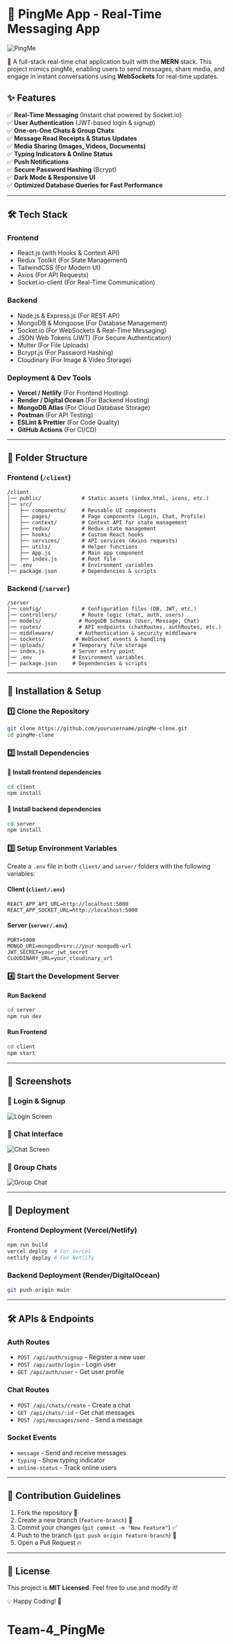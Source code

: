 # 📱 PingMe App - Real-Time Messaging App

![PingMe](https://via.placeholder.com/1200x600?text=pingMe+Clone+Preview)

🚀 A full-stack real-time chat application built with the **MERN** stack. This project mimics pingMe, enabling users to send messages, share media, and engage in instant conversations using **WebSockets** for real-time updates.

## ✨ Features

✅ **Real-Time Messaging** (Instant chat powered by Socket.io)  
✅ **User Authentication** (JWT-based login & signup)  
✅ **One-on-One Chats & Group Chats**  
✅ **Message Read Receipts & Status Updates**  
✅ **Media Sharing (Images, Videos, Documents)**  
✅ **Typing Indicators & Online Status**  
✅ **Push Notifications**  
✅ **Secure Password Hashing** (Bcrypt)  
✅ **Dark Mode & Responsive UI**  
✅ **Optimized Database Queries for Fast Performance**  

---

## 🛠️ Tech Stack

### Frontend
- React.js (with Hooks & Context API)
- Redux Toolkit (For State Management)
- TailwindCSS (For Modern UI)
- Axios (For API Requests)
- Socket.io-client (For Real-Time Communication)

### Backend
- Node.js & Express.js (For REST API)
- MongoDB & Mongoose (For Database Management)
- Socket.io (For WebSockets & Real-Time Messaging)
- JSON Web Tokens (JWT) (For Secure Authentication)
- Multer (For File Uploads)
- Bcrypt.js (For Password Hashing)
- Cloudinary (For Image & Video Storage)

### Deployment & Dev Tools
- **Vercel / Netlify** (For Frontend Hosting)
- **Render / Digital Ocean** (For Backend Hosting)
- **MongoDB Atlas** (For Cloud Database Storage)
- **Postman** (For API Testing)
- **ESLint & Prettier** (For Code Quality)
- **GitHub Actions** (For CI/CD)

---

## 📂 Folder Structure

### Frontend (`/client`)
```
/client
│── public/             # Static assets (index.html, icons, etc.)
│── src/
│   ├── components/     # Reusable UI components
│   ├── pages/          # Page components (Login, Chat, Profile)
│   ├── context/        # Context API for state management
│   ├── redux/          # Redux state management
│   ├── hooks/          # Custom React hooks
│   ├── services/       # API services (Axios requests)
│   ├── utils/          # Helper functions
│   ├── App.js          # Main app component
│   ├── index.js        # Root file
│── .env                # Environment variables
│── package.json        # Dependencies & scripts
```

### Backend (`/server`)
```
/server
│── config/             # Configuration files (DB, JWT, etc.)
│── controllers/        # Route logic (chat, auth, users)
│── models/            # MongoDB Schemas (User, Message, Chat)
│── routes/            # API endpoints (chatRoutes, authRoutes, etc.)
│── middleware/        # Authentication & security middleware
│── sockets/          # WebSocket events & handling
│── uploads/         # Temporary file storage
│── index.js         # Server entry point
│── .env             # Environment variables
│── package.json     # Dependencies & scripts
```

---

## 🚀 Installation & Setup

### 1️⃣ Clone the Repository
```bash
git clone https://github.com/yourusername/pingMe-clone.git
cd pingMe-clone
```

### 2️⃣ Install Dependencies
#### 📌 Install frontend dependencies
```bash
cd client
npm install
```

#### 📌 Install backend dependencies
```bash
cd server
npm install
```

### 3️⃣ Setup Environment Variables
Create a `.env` file in both `client/` and `server/` folders with the following variables:

#### Client (`client/.env`)
```
REACT_APP_API_URL=http://localhost:5000
REACT_APP_SOCKET_URL=http://localhost:5000
```

#### Server (`server/.env`)
```
PORT=5000
MONGO_URI=mongodb+srv://your-mongodb-url
JWT_SECRET=your_jwt_secret
CLOUDINARY_URL=your_cloudinary_url
```

### 4️⃣ Start the Development Server
#### Run Backend
```bash
cd server
npm run dev
```

#### Run Frontend
```bash
cd client
npm start
```

---

## 📸 Screenshots

### 🔹 Login & Signup
![Login Screen](https://via.placeholder.com/600x300?text=Login+Screen)

### 🔹 Chat Interface
![Chat Screen](https://via.placeholder.com/600x300?text=Chat+Screen)

### 🔹 Group Chats
![Group Chat](https://via.placeholder.com/600x300?text=Group+Chat)

---

## 🚀 Deployment
### **Frontend Deployment (Vercel/Netlify)**
```bash
npm run build
vercel deploy  # For Vercel
netlify deploy # For Netlify
```

### **Backend Deployment (Render/DigitalOcean)**
```bash
git push origin main
```

---

## 🛠️ APIs & Endpoints
### **Auth Routes**
- `POST /api/auth/signup` - Register a new user
- `POST /api/auth/login` - Login user
- `GET /api/auth/user` - Get user profile

### **Chat Routes**
- `POST /api/chats/create` - Create a chat
- `GET /api/chats/:id` - Get chat messages
- `POST /api/messages/send` - Send a message

### **Socket Events**
- `message` - Send and receive messages
- `typing` - Show typing indicator
- `online-status` - Track online users

---

## 🙌 Contribution Guidelines
1. Fork the repository 🍴
2. Create a new branch (`feature-branch`) 🌱
3. Commit your changes (`git commit -m "New Feature"`) ✅
4. Push to the branch (`git push origin feature-branch`) 🚀
5. Open a Pull Request 🔥

---

## 📄 License
This project is **MIT Licensed**. Feel free to use and modify it!

💡 Happy Coding! 🚀
# Team-4_PingMe
